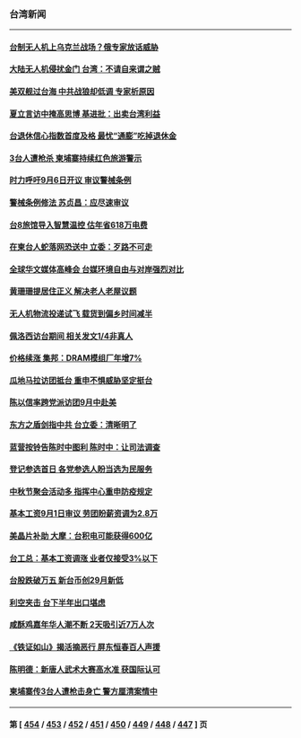 ### 台湾新闻
---
#### [台制无人机上乌克兰战场？俄专家放话威胁](../../pages/ncid1349361/n13813364.md) 
#### [大陆无人机侵扰金门 台湾：不请自来谓之贼](../../pages/ncid1349361/n13813295.md) 
#### [美双舰过台海 中共战狼却低调 专家析原因](../../pages/ncid1349361/n13813189.md) 
#### [夏立言访中掩高思博 基进批：出卖台湾利益](../../pages/ncid1349361/n13813084.md) 
#### [台退休信心指数首度及格 最忧“通膨”吃掉退休金](../../pages/ncid1349361/n13813090.md) 
#### [3台人遭枪杀 柬埔寨持续红色旅游警示](../../pages/ncid1349361/n13813172.md) 
#### [时力呼吁9月6日开议 审议警械条例](../../pages/ncid1349361/n13813174.md) 
#### [警械条例修法 苏贞昌：应尽速审议](../../pages/ncid1349361/n13813173.md) 
#### [台8旅馆导入智慧温控 估年省618万电费](../../pages/ncid1349361/n13813179.md) 
#### [在柬台人蛇落网恐送中 立委：歹路不可走](../../pages/ncid1349361/n13813180.md) 
#### [全球华文媒体高峰会 台媒环境自由与对岸强烈对比](../../pages/ncid1349361/n13813153.md) 
#### [黄珊珊提居住正义 解决老人老屋议题](../../pages/ncid1349361/n13813105.md) 
#### [无人机物流投递试飞 载货到偏乡时间减半](../../pages/ncid1349361/n13813161.md) 
#### [佩洛西访台期间 相关发文1/4非真人](../../pages/ncid1349361/n13813157.md) 
#### [价格续涨 集邦：DRAM模组厂年增7%](../../pages/ncid1349361/n13813109.md) 
#### [瓜地马拉访团抵台 重申不惧威胁坚定挺台](../../pages/ncid1349361/n13813082.md) 
#### [陈以信率跨党派访团9月中赴美](../../pages/ncid1349361/n13813081.md) 
#### [东方之盾剑指中共 台立委：清晰明了](../../pages/ncid1349361/n13813088.md) 
#### [蓝营按铃告陈时中图利 陈时中：让司法调查](../../pages/ncid1349361/n13813087.md) 
#### [登记参选首日 各党参选人盼当选为民服务](../../pages/ncid1349361/n13813096.md) 
#### [中秋节聚会活动多 指挥中心重申防疫规定](../../pages/ncid1349361/n13813093.md) 
#### [基本工资9月1日审议 劳团盼薪资调为2.8万](../../pages/ncid1349361/n13813110.md) 
#### [美晶片补助 大摩：台积电可能获得600亿](../../pages/ncid1349361/n13813066.md) 
#### [台工总：基本工资调涨 业者仅接受3%以下](../../pages/ncid1349361/n13813068.md) 
#### [台股跌破万五 新台币创29月新低](../../pages/ncid1349361/n13813070.md) 
#### [利空夹击 台下半年出口堪虑](../../pages/ncid1349361/n13813072.md) 
#### [咸酥鸡嘉年华人潮不断  2天吸引近7万人次](../../pages/ncid1349361/n13812994.md) 
#### [《铁证如山》揭活摘恶行 屏东恒春百人声援](../../pages/ncid1349361/n13812305.md) 
#### [陈明德：新唐人武术大赛高水准 获国际认可](../../pages/ncid1349361/n13812348.md) 
#### [柬埔寨传3台人遭枪击身亡 警方厘清案情中](../../pages/ncid1349361/n13812609.md) 

---
#### 第 [ [454](./454.md) / [453](./453.md) / [452](./452.md) / [451](./451.md) / [450](./450.md) / [449](./449.md) / [448](./448.md) / [447](./447.md) ] 页
